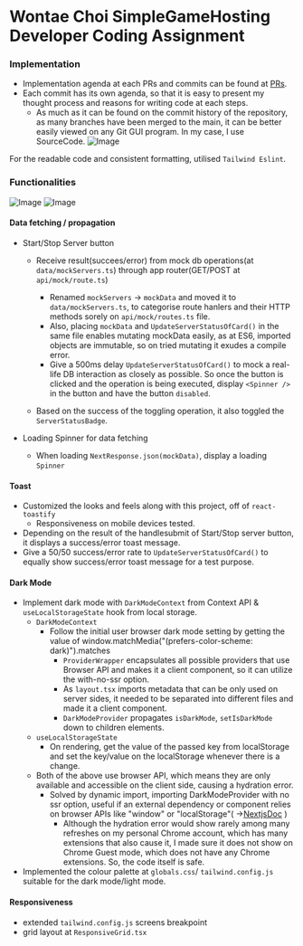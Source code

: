 # Wontae Choi SimpleGameHosting Developer Coding Assignment

### Implementation

- Implementation agenda at each PRs and commits can be found at [PRs](https://github.com/wontae-gramin9/sgh/pulls?q=is%3Apr+is%3Aclosed).
- Each commit has its own agenda, so that it is easy to present my thought process and reasons for writing code at each steps.
  - As much as it can be found on the commit history of the repository, as many branches have been merged to the main, it can be better easily viewed on any Git GUI program. In my case, I use SourceCode.
    ![Image](https://github.com/user-attachments/assets/fd5bb68e-50f0-409a-a988-e8436315ac46)

For the readable code and consistent formatting, utilised `Tailwind Eslint`.

### Functionalities

![Image](https://github.com/user-attachments/assets/c7df056d-516b-4d4e-afaa-0aeb25bfe298)
![Image](https://github.com/user-attachments/assets/7c282393-780c-40c5-8f96-7173f7cf5d2f)

#### Data fetching / propagation

- Start/Stop Server button

  - Receive result(succees/error) from mock db operations(at `data/mockServers.ts`) through app router(GET/POST at `api/mock/route.ts`)

    - Renamed `mockServers` → `mockData` and moved it to `data/mockServers.ts`, to categorise route hanlers and their HTTP methods sorely on `api/mock/routes.ts` file.
    - Also, placing `mockData` and `UpdateServerStatusOfCard()` in the same file enables mutating mockData easily, as at ES6, imported objects are immutable, so on tried mutating it exudes a compile error.
    - Give a 500ms delay `UpdateServerStatusOfCard()` to mock a real-life DB interaction as closely as possible. So once the button is clicked and the operation is being executed, display `<Spinner />` in the button and have the button `disabled`.

  - Based on the success of the toggling operation, it also toggled the `ServerStatusBadge`.

- Loading Spinner for data fetching
  - When loading `NextResponse.json(mockData)`, display a loading `Spinner`

#### Toast

- Customized the looks and feels along with this project, off of `react-toastify`
  - Responsiveness on mobile devices tested.
- Depending on the result of the handlesubmit of Start/Stop server button, it displays a success/error toast message.
- Give a 50/50 success/error rate to `UpdateServerStatusOfCard()` to equally show success/error toast message for a test purpose.

#### Dark Mode

- Implement dark mode with `DarkModeContext` from Context API & `useLocalStorageState` hook from local storage.
  - `DarkModeContext`
    - Follow the initial user browser dark mode setting by getting the value of window.matchMedia("(prefers-color-scheme: dark)").matches
      - `ProviderWrapper` encapsulates all possible providers that use Browser API and makes it a client component, so it can utilize the with-no-ssr option.
      - As `layout.tsx` imports metadata that can be only used on server sides, it needed to be separated into different files and made it a client component.
      - `DarkModeProvider` propagates `isDarkMode`, `setIsDarkMode` down to children elements.
  - `useLocalStorageState`
    - On rendering, get the value of the passed key from localStorage and set the key/value on the localStorage whenever there is a change.
  - Both of the above use browser API, which means they are only available and accessible on the client side, causing a hydration error.
    - Solved by dynamic import, importing DarkModeProvider with no ssr option, useful if an external dependency or component relies on browser APIs like "window" or "localStorage"( →[NextjsDoc](https://nextjs.org/docs/pages/building-your-application/optimizing/lazy-loading#with-no-ssr) )
      - Although the hydration error would show rarely among many refreshes on my personal Chrome account, which has many extensions that also cause it, I made sure it does not show on Chrome Guest mode, which does not have any Chrome extensions. So, the code itself is safe.
- Implemented the colour palette at `globals.css`/ `tailwind.config.js` suitable for the dark mode/light mode.

#### Responsiveness

- extended `tailwind.config.js` screens breakpoint
- grid layout at `ResponsiveGrid.tsx`
